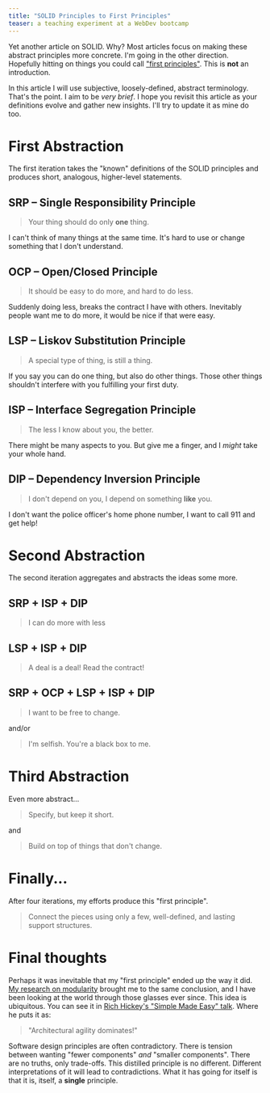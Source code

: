 ```yaml
---
title: "SOLID Principles to First Principles"
teaser: a teaching experiment at a WebDev bootcamp
---
```


Yet another article on SOLID. Why? Most articles focus on making these abstract principles more concrete. I'm going in the other direction. Hopefully hitting on things you could call ["first principles"](https://en.wikipedia.org/wiki/First_principle). This is **not** an introduction.

In this article I will use subjective, loosely-defined, abstract terminology. That's the point. I aim to be *very brief*. I hope you revisit this article as your definitions evolve and gather new insights. I'll try to update it as mine do too.

# First Abstraction

The first iteration takes the "known" definitions of the SOLID principles and produces short, analogous, higher-level statements.

## SRP – Single Responsibility Principle

> Your thing should do only **one** thing.

I can't think of many things at the same time. It's hard to use or change something that I don't understand.

## OCP – Open/Closed Principle

> It should be easy to do more, and hard to do less.

Suddenly doing less, breaks the contract I have with others. Inevitably people want me to do more, it would be nice if that were easy.

## LSP – Liskov Substitution Principle

> A special type of thing, is still a thing.

If you say you can do one thing, but also do other things. Those other things shouldn't interfere with you fulfilling your first duty.

## ISP – Interface Segregation Principle

> The less I know about you, the better.

There might be many aspects to you. But give me a finger, and I *might* take your whole hand.

## DIP – Dependency Inversion Principle

> I don't depend on you, I depend on something **like** you.

I don't want the police officer's home phone number, I want to call 911 and get help!

# Second Abstraction

The second iteration aggregates and abstracts the ideas some more.

## SRP + ISP + DIP

> I can do more with less

## LSP + ISP + DIP

> A deal is a deal! Read the contract!

## SRP + OCP + LSP + ISP + DIP

> I want to be free to change.

and/or

> I'm selfish. You're a black box to me.

# Third Abstraction

Even more abstract...

> Specify, but keep it short.

and

> Build on top of things that don't change.

# Finally...

After four iterations, my efforts produce this "first principle".

> Connect the pieces using only a few, well-defined, and lasting support structures.

# Final thoughts

Perhaps it was inevitable that my "first principle" ended up the way it did. [My research on modularity](/2017/09/03/Modularity-part1.html#research) brought me to the same conclusion, and I have been looking at the world through those glasses ever since. This idea is ubiquitous. You can see it in [Rich Hickey's "Simple Made Easy" talk](https://www.youtube.com/watch?v=rI8tNMsozo0&feature=youtu.be&t=6m4s). Where he puts it as:

> "Architectural agility dominates!"

Software design principles are often contradictory. There is tension between wanting "fewer components" *and* "smaller components". There are no truths, only trade-offs. This distilled principle is no different. Different interpretations of it will lead to contradictions. What it has going for itself is that it is, itself, a **single** principle.

